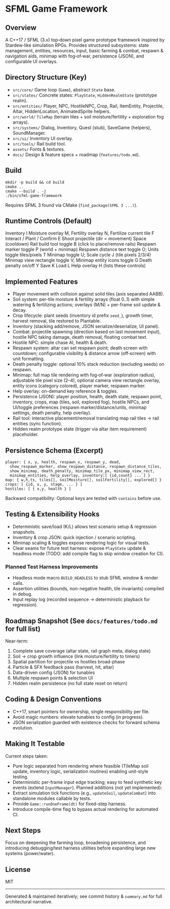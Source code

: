 # SFML Game Framework

## Overview
A C++17 / SFML (3.x) top‑down pixel game prototype framework inspired by Stardew‑like simulation RPGs. Provides structured subsystems: state management, entities, resources, input, basic farming & combat, respawn & navigation aids, minimap with fog‑of‑war, persistence (JSON), and configurable UI overlays.

## Directory Structure (Key)
- `src/core/` Game loop (`Game`), abstract `State` base.
- `src/states/` Concrete states: `PlayState`, `HiddenRealmState` (prototype realm).
- `src/entities/` Player, NPC, HostileNPC, Crop, Rail, ItemEntity, Projectile, Altar, HiddenLocation, AnimatedSprite helpers.
- `src/world/` `TileMap` (terrain tiles + soil moisture/fertility + exploration fog arrays).
- `src/systems/` Dialog, Inventory, Quest (stub), SaveGame (helpers), SoundManager.
- `src/ui/` Inventory UI overlay.
- `src/tools/` Rail build tool.
- `assets/` Fonts & textures.
- `docs/` Design & feature specs + roadmap (`features/todo.md`).

## Build
```
mkdir -p build && cd build
cmake ..
cmake --build . -j
./bin/sfml-game-framework
```
Requires SFML 3 found via CMake (`find_package(SFML 3 ...)`).

## Runtime Controls (Default)
Inventory I
Moisture overlay M, Fertility overlay N, Fertilize current tile F
Interact / Plant / Confirm E
Shoot projectile (dir = movement) Space (cooldown)
Rail build tool toggle B (click to place/remove rails)
Respawn marker toggle P (world + minimap)
Respawn distance text toggle O; Units toggle tiles/pixels T
Minimap toggle U; Scale cycle J (tile pixels 2/3/4)
Minimap view rectangle toggle V; Minimap entity icons toggle G
Death penalty on/off Y
Save K  Load L
Help overlay H (lists these controls)

## Implemented Features
- Player movement with collision against solid tiles (axis separated AABB).
- Soil system: per-tile moisture & fertility arrays (float 0..1) with simple watering & fertilizing actions; overlays (M/N) + per-frame soil update & decay.
- Crop lifecycle: plant seeds (inventory id prefix `seed_`), growth timer, harvest removal, tile restored to Plantable.
- Inventory (stacking add/remove, JSON serialize/deserialize, UI panel).
- Combat: projectile spawning (direction based on last movement input), hostile NPC taking damage, death removal, floating combat text.
- Hostile NPC: simple chase AI, health & death.
- Respawn system: altar can set respawn point; death screen with countdown; configurable visibility & distance arrow (off‑screen) with unit formatting.
- Death penalty toggle: optional 10% stack reduction (excluding seeds) on respawn.
- Minimap: full map tile rendering with fog‑of‑war (exploration radius), adjustable tile pixel size (2–4), optional camera view rectangle overlay, entity icons (category colored), player marker, respawn marker.
- Help overlay: on-demand key reference & toggles.
- Persistence (JSON): player position, health, death state, respawn point, inventory, crops, map (tiles, soil, explored fog), hostile NPCs, and UI/toggle preferences (respawn marker/distance/units, minimap settings, death penalty, help overlay).
- Rail tool: interactive placement/removal translating map rail tiles → rail entities (sync function).
- Hidden realm prototype state (trigger via altar item requirement) placeholder.

## Persistence Schema (Excerpt)
```
player: { x, y, health, respawn_x, respawn_y, dead,
  show_respawn_marker, show_respawn_distance, respawn_distance_tiles,
  show_minimap, death_penalty, minimap_tile_px, minimap_view_rect,
  minimap_entities, help_overlay, inventory:[ {id,count} ... ] }
map: { w,h,ts, tiles[], soilMoisture[], soilFertility[], explored[] }
crops: [ {id, x, y, stage, ... } ]
hostiles: [ { x,y, health } ]
```
Backward compatibility: Optional keys are tested with `contains` before use.

## Testing & Extensibility Hooks
- Deterministic save/load (K/L) allows test scenario setup & regression snapshots.
- Inventory & crop JSON: quick injection / scenario scripting.
- Minimap scaling & toggles expose rendering logic for visual tests.
- Clear seams for future test harness: expose `PlayState` update & headless mode (TODO: add compile flag to skip window creation for CI).

### Planned Test Harness Improvements
- Headless mode macro `BUILD_HEADLESS` to stub SFML window & render calls.
- Assertion utilities (bounds, non-negative health, tile invariants) compiled in debug.
- Input replay log (recorded sequence -> deterministic playback for regression).

## Roadmap Snapshot (See `docs/features/todo.md` for full list)
Near-term:
1. Complete save coverage (altar state, rail graph meta, dialog state)
2. Soil → crop growth influence (link moisture/fertility to timers)
3. Spatial partition for projectile vs hostiles broad-phase
4. Particle & SFX feedback pass (harvest, hit, altar)
5. Data-driven config (JSON) for tunables
6. Multiple respawn points & selection UI
7. Hidden realm persistence (no full state reset on return)

## Coding & Design Conventions
- C++17, smart pointers for ownership, single responsibility per file.
- Avoid magic numbers: elevate tunables to config (in progress).
- JSON serialization guarded with existence checks for forward schema evolution.

## Making It Testable
Current steps taken:
- Pure logic separated from rendering where feasible (TileMap soil update, inventory logic, serialization routines) enabling unit-style testing.
- Deterministic per-frame input edge tracking; easy to feed synthetic key events (extend `InputManager`).
Planned additions (not yet implemented):
- Extract simulation tick functions (e.g., `updateSoil`, `updateCombat`) into standalone modules callable by tests.
- Provide `Game::runOneFrame(dt)` for fixed-step harness.
- Introduce compile-time flag to bypass actual rendering for automated CI.

## Next Steps
Focus on deepening the farming loop, broadening persistence, and introducing debugging/test harness utilities before expanding large new systems (power/water).

## License
MIT

---
Generated & maintained iteratively; see commit history & `summary.md` for full architectural narrative.